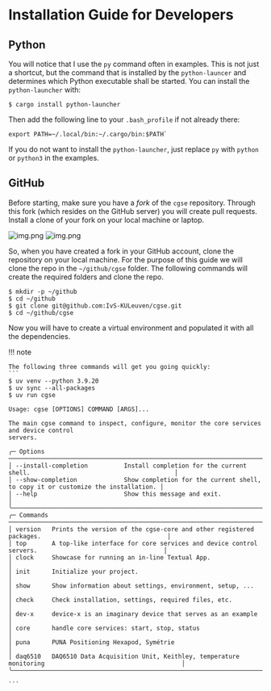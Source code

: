 
# Installation Guide for Developers

## Python

You will notice that I use the `py` command often in examples. This is not just a shortcut, but 
the command that is installed by the `python-launcer` and determines which Python executable 
shall be started. You can install the `python-launcher` with:

    $ cargo install python-launcher

Then add the following line to your `.bash_profile` if not already there:

    export PATH=~/.local/bin:~/.cargo/bin:$PATH`

If you do not want to install the `python-launcher`, just replace `py` with `python` or 
`python3` in the examples.

## GitHub

Before starting, make sure you have a _fork_ of the `cgse` repository. Through this fork (which 
resides on the GitHub  server) you will create pull requests. Install a clone of your fork on 
your local machine or laptop.

![img.png](../images/github-fork-clone.png#only-light)
![img.png](../images/github-fork-clone-dark.png#only-dark)


So, when you have created a fork in your GitHub account, clone the repository on your local 
machine.  For the purpose of this guide we will clone the repo in the `~/github/cgse` folder. 
The following commands will create the required folders and clone the repo.

```shell
$ mkdir -p ~/github
$ cd ~/github
$ git clone git@github.com:IvS-KULeuven/cgse.git
$ cd ~/github/cgse
```

Now you will have to create a virtual environment and populated it with all the dependencies. 

!!! note

    The following three commands will get you going quickly:
    ```
    $ uv venv --python 3.9.20
    $ uv sync --all-packages
    $ uv run cgse
    
    Usage: cgse [OPTIONS] COMMAND [ARGS]...

    The main cgse command to inspect, configure, monitor the core services and device control 
    servers.
    
    ╭─ Options ──────────────────────────────────────────────────────────────────────────────────────────────────────╮
    │ --install-completion          Install completion for the current shell.                                        │
    │ --show-completion             Show completion for the current shell, to copy it or customize the installation. │
    │ --help                        Show this message and exit.                                                      │
    ╰────────────────────────────────────────────────────────────────────────────────────────────────────────────────╯
    ╭─ Commands ─────────────────────────────────────────────────────────────────────────────────────────────────────╮
    │ version   Prints the version of the cgse-core and other registered packages.                                   │
    │ top       A top-like interface for core services and device control servers.                                   │
    │ clock     Showcase for running an in-line Textual App.                                                         │
    │ init      Initialize your project.                                                                             │
    │ show      Show information about settings, environment, setup, ...                                             │
    │ check     Check installation, settings, required files, etc.                                                   │
    │ dev-x     device-x is an imaginary device that serves as an example                                            │
    │ core      handle core services: start, stop, status                                                            │
    │ puna      PUNA Positioning Hexapod, Symétrie                                                                   │
    │ daq6510   DAQ6510 Data Acquisition Unit, Keithley, temperature monitoring                                      │
    ╰────────────────────────────────────────────────────────────────────────────────────────────────────────────────╯

    ```

